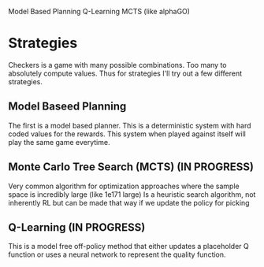 Model Based Planning
Q-Learning
MCTS (like alphaGO)
 
# Strategies
Checkers is a game with many possible combinations. Too many to absolutely compute values. Thus for strategies I'll try out a few different strategies. 

## Model Baseed Planning
The first is a model based planner. This is a deterministic system with hard coded values for the rewards. This system when played against itself will play the same game everytime. 

## Monte Carlo Tree Search (MCTS) (IN PROGRESS)
Very common algorithm for optimization approaches where the sample space is incredibly large (like 1e171 large)
Is a heuristic search algorithm, not inherently RL but can be made that way if we update the policy for picking 

## Q-Learning (IN PROGRESS)
This is a model free off-policy method that either updates a placeholder Q function or uses a neural network to represent the quality function. 


